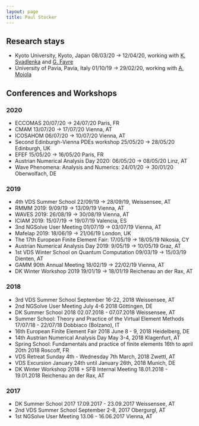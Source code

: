 ```yaml
---
layout: page
title: Paul Stocker
---
```

## Research stays
* Kyoto University, Kyoto, Japan
    08/03/20 → 12/04/20, 
    working with [K. Svadlenka](https://www.math.kyoto-u.ac.jp/~karel) and [G. Favre](https://mat.univie.ac.at/~favre)
* University of Pavia, Pavia, Italy
    01/10/19 → 29/02/20,
    working with [A. Moiola](http://matematica.unipv.it/moiola)

## Conferences and Workshops
### 2020
  * ECCOMAS
    20/07/20 → 24/07/20
    Paris, FR
  * CMAM
    13/07/20 → 17/07/20
    Vienna, AT
  * ICOSAHOM
    06/07/20 → 10/07/20
    Vienna, AT
  * Second Edinburgh-Vienna PDEs workshop
    25/05/20 → 28/05/20
    Edinburgh, UK
  * EFEF
    15/05/20 → 16/05/20
    Paris, FR
  * Austrian Numerical Analysis Day 2020:
    06/05/20 → 08/05/20
    Linz, AT
  * Wave Phenomena: Analysis and Numerics:
    24/01/20 → 30/01/20
    Oberwolfach, DE

### 2019
  * 4th VDS Summer School
    22/09/19 → 28/09/19, 
    Weissensee, AT
  * RMMM 2019:
    9/09/19 → 13/09/19
    Vienna, AT
  * WAVES 2019:
    26/08/19 → 30/08/19
    Vienna, AT
  * ICIAM 2019: 
    15/07/19 → 19/07/19
    Valencia, ES 
  * 3nd NGSolve User Meeting
    01/07/19 → 03/07/19
    Vienna, AT
  * Mafelap 2019:
    18/06/19 → 21/06/19
    London, UK
  * The 17th European Finite Element Fair:
    17/05/19 → 18/05/19
    Nikosia, CY
  * Austrian Numerical Analysis Day 2019:
    9/05/19 → 10/05/19
    Graz, AT
  * 1st VDS Winter School on Quantum Computation
    09/03/19 → 15/03/19
    Dienten, AT
  * GAMM 90th Annual Meeting
    18/02/19 → 22/02/19
    Vienna, AT
  * DK Winter Workshop 2019
    19/01/19 → 18/01/19
    Reichenau an der Rax, AT

### 2018
  * 3rd VDS Summer School
    September 16-22, 2018
    Weissensee, AT
  * 2nd NGSolve User Meeting
    July 4-6 2018 
    Göttingen, DE
  * DK Summer School 2018 
    02.07.2018 - 07.07.2018 
    Weissensee, AT
  * Summer School: Theory and Practice of the Virtual Element Methods
    17/07/18 - 22/07/18
    Dobbiaco (Bolzano), IT
  * 16th European Finite Element Fair 2018 
    June 8 - 9, 2018
    Heidelberg, DE
  * 14th Austrian Numerical Analysis Day
    May 3-4, 2018 
    Klagenfurt, AT
  * Spring School: Fundamentals and practice of finite elements
    16th to april 20th 2018
    Roscoff, FR
  * VDS Retreat 
    Sunday 4th - Wednesday 7th March, 2018
    Zwettl, AT
  * VDS Excursion 
    January 24th until January 26th, 2018
    Munich, DE
  * DK Winter Workshop 2018 + SFB Internal Meeting
    18.01.2018 - 19.01.2018
    Reichenau an der Rax, AT

### 2017
  * DK Summer School 2017 
    17.09.2017 - 23.09.2017 
    Weissensee, AT
  * 2nd VDS Summer School
    September 2-8, 2017
    Obergurgl, AT
  * 1st NGSolve User Meeting 
    13.06 - 16.06.2017 
    Vienna, AT
